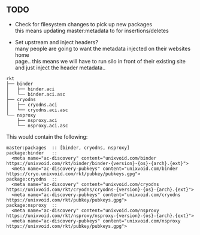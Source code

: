 TODO
----
- Check for filesystem changes to pick up new packages  
  this means updating master:metadata to for insertions/deletes  

- Set upstream and inject headers?  
  many people are going to want the metadata injected on their websites home  
  page.. this means we will have to run silo in front of their existing site  
  and just inject the header metadata..

```
rkt
├── binder
│   ├── binder.aci
│   └── binder.aci.asc
├── cryodns
│   ├── cryodns.aci
│   └── cryodns.aci.asc
└── nsproxy
    ├── nsproxy.aci
    └── nsproxy.aci.asc
```

This would contain the following:

```
master:packages  :: [binder, cryodns, nsproxy]
package:binder   ::
  <meta name="ac-discovery" content="unixvoid.com/binder https://unixvoid.com/rkt/binder/binder-{version}-{os}-{arch}.{ext}"> 
  <meta name="ac-discovery-pubkeys" content="unixvoid.com/binder https://cryo.unixvoid.com/rkt/pubkey/pubkeys.gpg"> 
package:cryodns  ::
  <meta name="ac-discovery" content="unixvoid.com/cryodns https://unixvoid.com/rkt/cryodns/cryodns-{version}-{os}-{arch}.{ext}"> 
  <meta name="ac-discovery-pubkeys" content="unixvoid.com/cryodns https://unixvoid.com/rkt/pubkey/pubkeys.gpg"> 
package:nsproxy  ::
  <meta name="ac-discovery" content="unixvoid.com/nsproxy https://unixvoid.com/rkt/nsproxy/nsproxy-{version}-{os}-{arch}.{ext}"> 
  <meta name="ac-discovery-pubkeys" content="unixvoid.com/nsproxy https://unixvoid.com/rkt/pubkey/pubkeys.gpg"> 
```
